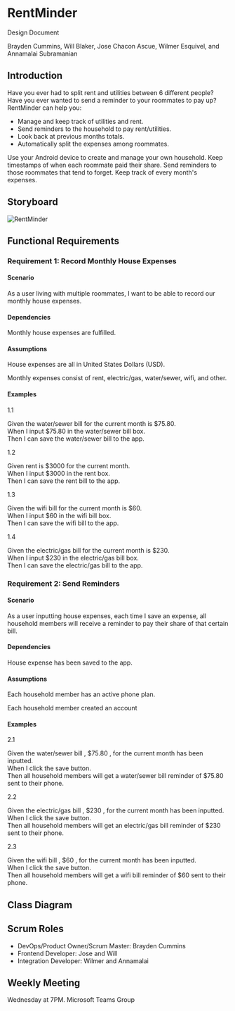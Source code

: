 # RentMinder
Design Document  
  
Brayden Cummins, Will Blaker, Jose Chacon Ascue, Wilmer Esquivel, and Annamalai Subramanian

## Introduction
Have you ever had to split rent and utilities between 6 different people? Have you ever wanted to send a reminder to your roommates to pay up? RentMinder can help you:
  
* Manage and keep track of utilities and rent.
* Send reminders to the household to pay rent/utilities.
* Look back at previous months totals.
* Automatically split the expenses among roommates.
  
Use your Android device to create and manage your own household. Keep timestamps of when each roommate paid their share. Send reminders to those roommates that tend to forget. Keep track of every month's expenses.
## Storyboard

![RentMinder](https://user-images.githubusercontent.com/112514952/214733059-0a0e8303-5f76-4973-9c1f-d5545adeb427.png)

## Functional Requirements

### Requirement 1: Record Monthly House Expenses
#### Scenario
As a user living with multiple roommates, I want to be able to record our monthly house expenses.
  
#### Dependencies
Monthly house expenses are fulfilled.
  
#### Assumptions
House expenses are all in United States Dollars (USD).
  
Monthly expenses consist of rent, electric/gas, water/sewer, wifi, and other.
  
#### Examples
1.1
  
Given the water/sewer bill for the current month is $75.80.  
When I input $75.80 in the water/sewer bill box.  
Then I can save the water/sewer bill to the app.
  
1.2
  
Given rent is $3000 for the current month.  
When I input $3000 in the rent box.  
Then I can save the rent bill to the app.  
  
1.3
  
Given the wifi bill for the current month is $60.  
When I input $60 in the wifi bill box.  
Then I can save the wifi bill to the app.  
  
1.4
  
Given the electric/gas bill for the current month is $230.  
When I input $230 in the electric/gas bill box.  
Then I can save the electric/gas bill to the app.
  
### Requirement 2: Send Reminders

#### Scenario
As a user inputting house expenses, each time I save an expense, all household members will receive a reminder to pay their share of that certain bill.
  
#### Dependencies
House expense has been saved to the app. 
  
#### Assumptions
Each household member has an active phone plan.
  
Each household member created an account
  
#### Examples
2.1
  
Given the water/sewer bill , $75.80 , for the current month has been inputted.  
When I click the save button.  
Then all household members will get a water/sewer bill reminder of $75.80 sent to their phone.
  
2.2 
  
Given the electric/gas bill ,  $230 , for the current month has been inputted.  
When I click the save button.  
Then all household members will get an electric/gas bill reminder of $230 sent to their phone.
  
2.3 
  
Given the wifi bill , $60 , for the current month has been inputted.  
When I click the save button.  
Then all household members will get a wifi bill reminder of $60 sent to their phone.
  
## Class Diagram

## Scrum Roles
* DevOps/Product Owner/Scrum Master: Brayden Cummins
* Frontend Developer: Jose and Will
* Integration Developer: Wilmer and Annamalai

## Weekly Meeting
Wednesday at 7PM. Microsoft Teams Group




